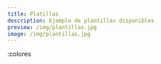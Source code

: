 ```yaml
---
title: Platillas
description: Ejemplo de plantillas disponibles
preview: /img/plantillas.jpg
image: /img/plantillas.jpg
---
```


:colores
